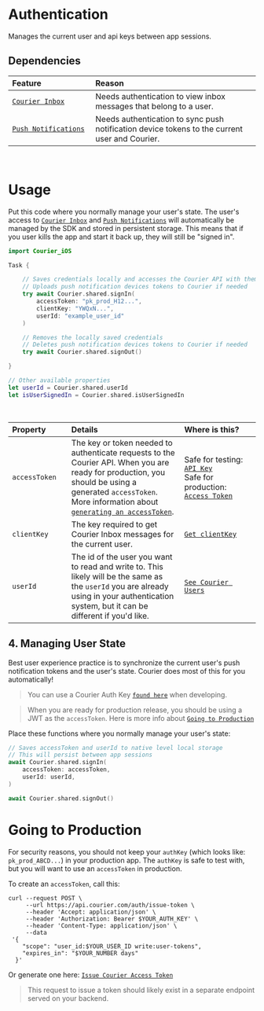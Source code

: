 # Authentication

Manages the current user and api keys between app sessions.

## Dependencies

<table>
    <thead>
        <tr>
            <th width="250px" align="left">Feature</th>
            <th width="750px" align="left">Reason</th>
        </tr>
    </thead>
    <tbody>
        <tr width="600px">
            <td align="left">
                <a href="https://github.com/trycourier/courier-ios/blob/feature/inbox-docs/Docs/Inbox.md">
                    <code>Courier Inbox</code>
                </a>
            </td>
            <td align="left">
                Needs authentication to view inbox messages that belong to a user.
            </td>
        </tr>
        <tr width="600px">
            <td align="left">
                <a href="https://github.com/trycourier/courier-ios/blob/feature/inbox-docs/Docs/PushNotifications.md">
                    <code>Push Notifications</code>
                </a>
            </td>
            <td align="left">
                Needs authentication to sync push notification device tokens to the current user and Courier.
            </td>
        </tr>
    </tbody>
</table>

&emsp;

# Usage

Put this code where you normally manage your user's state. The user's access to [`Courier Inbox`](https://github.com/trycourier/courier-ios/blob/feature/inbox-docs/Docs/Inbox.md) and [`Push Notifications`](https://github.com/trycourier/courier-ios/blob/feature/inbox-docs/Docs/PushNotifications.md) will automatically be managed by the SDK and stored in persistent storage. This means that if you user kills the app and start it back up, they will still be "signed in".

```swift
import Courier_iOS

Task {

    // Saves credentials locally and accesses the Courier API with them
    // Uploads push notification devices tokens to Courier if needed
    try await Courier.shared.signIn(
        accessToken: "pk_prod_H12...",
        clientKey: "YWQxN...",
        userId: "example_user_id"
    )

    // Removes the locally saved credentials
    // Deletes push notification devices tokens to Courier if needed
    try await Courier.shared.signOut()

}

// Other available properties
let userId = Courier.shared.userId
let isUserSignedIn = Courier.shared.isUserSignedIn
```

&emsp;

<table>
    <thead>
        <tr>
            <th width="150px" align="left">Property</th>
            <th width="550px" align="left">Details</th>
            <th width="300px" align="left">Where is this?</th>
        </tr>
    </thead>
    <tbody>
        <tr width="600px">
            <td align="left">
                <code>accessToken</code>
            </td>
            <td align="left">
                The key or token needed to authenticate requests to the Courier API. When you are ready for production, you should be using a generated <code>accessToken</code>. More information about <a href="https://github.com/trycourier/courier-ios/blob/feature/inbox-docs/Docs/Authentication.md#going-to-production"><code>generating an accessToken</code></a>.
            </td>
            <td align="left">
                Safe for testing: <a href="https://app.courier.com/settings/api-keys"><code>API Key</code></a><br>
                Safe for production: <a href="https://www.courier.com/docs/reference/auth/issue-token/"><code>Access Token</code></a>
            </td>
        </tr>
        <tr width="600px">
            <td align="left">
                <code>clientKey</code>
            </td>
            <td align="left">
                The key required to get Courier Inbox messages for the current user.
            </td>
            <td align="left">
                <a href="https://app.courier.com/channels/courier"><code>Get clientKey</code></a>
            </td>
        </tr>
        <tr width="600px">
            <td align="left">
                <code>userId</code>
            </td>
            <td align="left">
                The id of the user you want to read and write to. This likely will be the same as the <code>userId</code> you are already using in your authentication system, but it can be different if you'd like.
            </td>
            <td align="left">
                <a href="https://app.courier.com/users"><code>See Courier Users</code></a>
            </td>
        </tr>
    </tbody>
</table>

## **4. Managing User State**

Best user experience practice is to synchronize the current user's push notification tokens and the user's state. Courier does most of this for you automatically!

> You can use a Courier Auth Key [`found here`](https://app.courier.com/settings/api-keys) when developing.

> When you are ready for production release, you should be using a JWT as the `accessToken`.
> Here is more info about [`Going to Production`](#going-to-production)

Place these functions where you normally manage your user's state:
```swift
// Saves accessToken and userId to native level local storage
// This will persist between app sessions
await Courier.shared.signIn(
    accessToken: accessToken,
    userId: userId,
)

await Courier.shared.signOut()
```

# Going to Production

For security reasons, you should not keep your `authKey` (which looks like: `pk_prod_ABCD...`) in your production app. The `authKey` is safe to test with, but you will want to use an `accessToken` in production.

To create an `accessToken`, call this: 

```curl
curl --request POST \
     --url https://api.courier.com/auth/issue-token \
     --header 'Accept: application/json' \
     --header 'Authorization: Bearer $YOUR_AUTH_KEY' \
     --header 'Content-Type: application/json' \
     --data
 '{
    "scope": "user_id:$YOUR_USER_ID write:user-tokens",
    "expires_in": "$YOUR_NUMBER days"
  }'
```

Or generate one here:
[`Issue Courier Access Token`](https://www.courier.com/docs/reference/auth/issue-token/)

> This request to issue a token should likely exist in a separate endpoint served on your backend.
